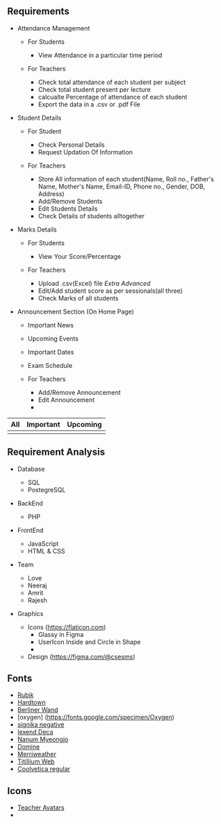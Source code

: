 ## Requirements 
- Attendance Management
    - For Students
        - View Attendance in a particular time period

    - For Teachers
        - Check total attendance of each student per subject
        - Check total student present per lecture
        - calcualte Percentage of attendance of each student
        - Export the data in a .csv or .pdf File

- Student Details
    - For Student
        - Check Personal Details
        - Request Updation Of Information
    
    - For Teachers
        - Store All information of each student(Name, Roll no., Father's Name, Mother's Name, Email-ID, Phone no., Gender, DOB, Address)
        - Add/Remove Students
        - Edit Students Details
        - Check Details of students alltogether

- Marks Details
    - For Students
        - View Your Score/Percentage
    
    - For Teachers
        - Upload .csv(Excel) file  _Extra Advanced_
        - Edit/Add student score as per sessionals(all three)
        - Check Marks of all students

- Announcement Section (On Home Page)
    - Important News
    - Upcoming Events
    - Important Dates
    - Exam Schedule
    
    - For Teachers
        - Add/Remove Announcement
        - Edit Announcement
        -
| **All** | Important  | Upcoming |
| --- | --- | --- | 
|      |

## Requirement Analysis
- Database
    - SQL
    - PostegreSQL

- BackEnd
    - PHP

- FrontEnd
    - JavaScript
    - HTML & CSS

- Team
    - Love 
    - Neeraj 
    - Amrit 
    - Rajesh 

- Graphics
    - Icons (https://flaticon.com)
        - Glassy in Figma
        - UserIcon Inside and Circle in Shape 
        - 
    - Design (https://figma.com/@csesms)



## Fonts
- [Rubik](https://fonts.google.com/specimen/Rubik+80s+Fade)
- [Hardtown](https://www.dafont.com/hardtown.font)
- [Berliner Wand](https://www.dafont.com/berliner-wand.font)
- [oxygen] (https://fonts.google.com/specimen/Oxygen)
- [signika negative](https://fonts.google.com/specimen/Signika+Negative)
- [lexend Deca](https://fonts.google.com/specimen/Lexend+Deca)
- [Nanum Myeongjo](https://fonts.google.com/specimen/Nanum+Myeongjo?preview.size=27)
- [Domine](https://fonts.google.com/specimen/Domine?preview.size=27)
- [Merriweather](https://fonts.google.com/specimen/Domine?preview.size=27)
- [Titillium Web](https://fonts.google.com/specimen/Titillium+Web?query=Accademia+di+Belle+Arti+di+Urbino)
- [Coolvetica regular](https://www.1001fonts.com/coolvetica-font.html)


## Icons
- [Teacher Avatars](https://www.flaticon.com/packs/teachers-avatars-10)
- 

